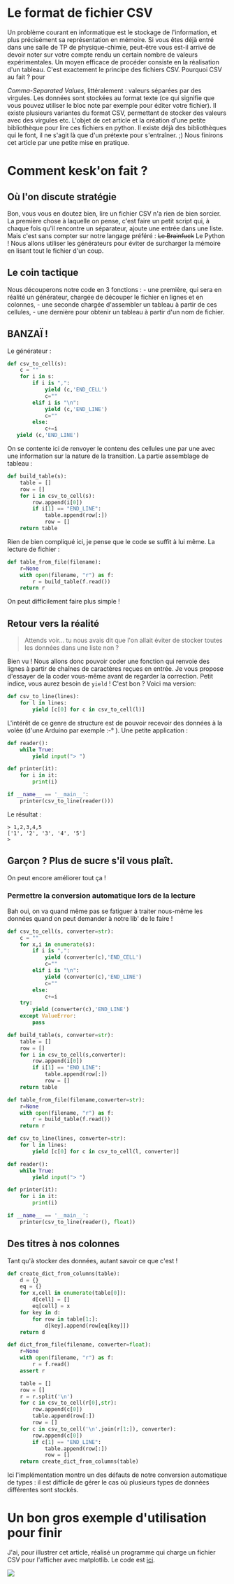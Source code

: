 # Le format de fichier CSV 
Un problème courant en informatique est le stockage de l'information, et plus précisément sa représentation en mémoire. Si vous êtes déjà entré dans une salle de TP de physique-chimie, peut-être vous est-il arrivé de devoir noter sur votre compte rendu un certain nombre de valeurs expérimentales. Un moyen efficace de procéder consiste en la réalisation d'un tableau. C'est exactement le principe des fichiers CSV. Pourquoi CSV au fait ? pour 

*Comma-Separated Values*, littéralement : valeurs séparées par des virgules. Les données sont stockées au format texte (ce qui signifie que vous pouvez utiliser le bloc note par exemple pour éditer votre fichier). Il existe plusieurs variantes du format CSV, permettant de stocker des valeurs avec des virgules etc. L'objet de cet article et la création d'une petite bibliothèque pour lire ces fichiers en python. Il existe déjà des bibliothèques qui le font, il ne s'agit là que d'un prétexte pour s'entraîner. ;) Nous finirons cet article par une petite mise en pratique. 
# Comment kesk'on fait ?

## Où l'on discute stratégie 
Bon, vous vous en doutez bien, lire un fichier CSV n'a rien de bien sorcier. La première chose à laquelle on pense, c'est faire un petit script qui, à chaque fois qu'il rencontre un séparateur, ajoute une entrée dans une liste. Mais c'est sans compter sur notre langage préféré : <s>Le Brainfuck</s> Le Python ! Nous allons utiliser les générateurs pour éviter de surcharger la mémoire en lisant tout le fichier d'un coup. 

## Le coin tactique 
Nous découperons notre code en 3 fonctions : - une première, qui sera en réalité un générateur, chargée de découper le fichier en lignes et en colonnes, - une seconde chargée d'assembler un tableau à partir de ces cellules, - une dernière pour obtenir un tableau à partir d'un nom de fichier. 

## BANZAÏ ! 
Le générateur : 

```python
def csv_to_cell(s):
    c = ""
    for i in s:
        if i is ",":
            yield (c,'END_CELL')
            c=""
        elif i is "\n":
            yield (c,'END_LINE')
            c=""
        else:
            c+=i
   yield (c,'END_LINE')
```

On se contente ici de renvoyer le contenu des cellules une par une avec une information sur la nature de la transition. La partie assemblage de tableau : 

```python
def build_table(s):
    table = []
    row = []
    for i in csv_to_cell(s):
        row.append(i[0])
        if i[1] == "END_LINE":
            table.append(row[:])
            row = []
    return table
```
Rien de bien compliqué ici, je pense que le code se suffit à lui même. La lecture de fichier : 

```python
def table_from_file(filename):
    r=None
    with open(filename, "r") as f:
        r = build_table(f.read())
    return r
```
On peut difficilement faire plus simple ! 

## Retour vers la réalité

> Attends voir... tu nous avais dit que l'on allait éviter de stocker toutes les données dans une liste non ?

Bien vu ! Nous allons donc pouvoir coder une fonction qui renvoie des lignes à partir de chaînes de caractères reçues en entrée. Je vous propose d'essayer de la coder vous-même avant de regarder la correction. Petit indice, vous aurez besoin de `yield` ! C'est bon ? Voici ma version: 

```python
def csv_to_line(lines):
    for l in lines:
        yield [c[0] for c in csv_to_cell(l)]
```
L'intérêt de ce genre de structure est de pouvoir recevoir des données à la volée (d'une Arduino par exemple :-° ). Une petite application : 

```python
def reader():
    while True:
        yield input("> ")

def printer(it):
    for i in it:
        print(i)

if __name__ == '__main__':
    printer(csv_to_line(reader()))
```
Le résultat : 

```shell
> 1,2,3,4,5
['1', '2', '3', '4', '5']
>
```

## Garçon ? Plus de sucre s'il vous plaît. 
On peut encore améliorer tout ça ! 

### Permettre la conversion automatique lors de la lecture 

Bah oui, on va quand même pas se fatiguer à traiter nous-même les données quand on peut demander à notre lib' de le faire ! 

```python
def csv_to_cell(s, converter=str):
    c = ""
    for x,i in enumerate(s):
        if i is ",":
            yield (converter(c),'END_CELL')
            c=""
        elif i is "\n":
            yield (converter(c),'END_LINE')
            c=""
        else:
            c+=i
    try:
        yield (converter(c),'END_LINE')
    except ValueError:
        pass

def build_table(s, converter=str):
    table = []
    row = []
    for i in csv_to_cell(s,converter):
        row.append(i[0])
        if i[1] == "END_LINE":
            table.append(row[:])
            row = []
    return table

def table_from_file(filename,converter=str):
    r=None
    with open(filename, "r") as f:
        r = build_table(f.read())
    return r

def csv_to_line(lines, converter=str):
    for l in lines:
        yield [c[0] for c in csv_to_cell(l, converter)]

def reader():
    while True:
        yield input("> ")

def printer(it):
    for i in it:
        print(i)

if __name__ == '__main__':
    printer(csv_to_line(reader(), float))
```    

## Des titres à nos colonnes 

Tant qu'à stocker des données, autant savoir ce que c'est ! 

```python
def create_dict_from_columns(table):
    d = {}
    eq = {}
    for x,cell in enumerate(table[0]):
        d[cell] = []
        eq[cell] = x
    for key in d:
        for row in table[1:]:
            d[key].append(row[eq[key]])
    return d

def dict_from_file(filename, converter=float):
    r=None
    with open(filename, "r") as f:
        r = f.read()
    assert r

    table = []
    row = []
    r = r.split('\n')
    for c in csv_to_cell(r[0],str):
        row.append(c[0])
        table.append(row[:])
        row = []
    for c in csv_to_cell('\n'.join(r[1:]), converter):
        row.append(c[0])
        if c[1] == "END_LINE":
            table.append(row[:])
            row = []
    return create_dict_from_columns(table)
```
    
Ici l'implémentation montre un des défauts de notre conversion automatique de types : il est difficile de gérer le cas où plusieurs types de données différentes sont stockés. 

# Un bon gros exemple d'utilisation pour finir 

J'ai, pour illustrer cet article, réalisé un programme qui charge un fichier CSV pour l'afficher avec matplotlib. Le code est [ici](https://github.com/Klafyvel/ArticleSivigikCSV). 

![](/media/article/8/attachments/screencastCSV.gif)
